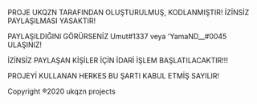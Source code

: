 PROJE UKQZN TARAFINDAN OLUŞTURULMUŞ, KODLANMIŞTIR! İZİNSİZ PAYLAŞILMASI YASAKTIR!

PAYLAŞILDIĞINI GÖRÜRSENİZ Umut#1337 veya 'YamaND__#0045 ULAŞINIZ!

İZİNSİZ PAYLAŞAN KİŞİLER İÇİN İDARİ İŞLEM BAŞLATILACAKTIR!!!

PROJEYİ KULLANAN HERKES BU ŞARTI KABUL ETMİŞ SAYILIR!

Copyright ®2020 ukqzn projects
